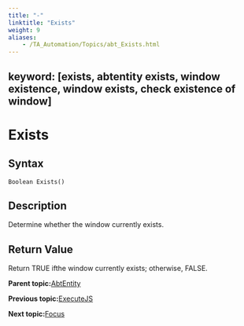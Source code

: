 ```yaml
--- 
title: "-"
linktitle: "Exists"
weight: 9
aliases: 
    - /TA_Automation/Topics/abt_Exists.html
---
```

keyword: [exists, abtentity exists, window existence, window exists, check existence of window]
---

# Exists

## Syntax

`Boolean Exists()`

## Description

Determine whether the window currently exists.

## Return Value

Return TRUE ifthe window currently exists; otherwise, FALSE.

**Parent topic:**[AbtEntity](/TA_Automation/Topics/abt_AbtEntity.html)

**Previous topic:**[ExecuteJS](/TA_Automation/Topics/abt_ExecuteJS.html)

**Next topic:**[Focus](/TA_Automation/Topics/abt_Focus.html)

